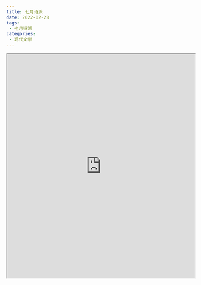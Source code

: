 ```yaml
---
title: 七月诗派
date: 2022-02-28
tags:
 - 七月诗派
categories:
 - 现代文学
---
```




<iframe src="https://study-doc.yourtools.icu/pdf/web/viewer.html?file=https://vkceyugu.cdn.bspapp.com/VKCEYUGU-e9075d72-0451-48df-afe1-d46932ae4554/ab9d963d-8714-482b-a83f-ad8b74171ce8.pdf" width="100%" height="600px"></iframe>
